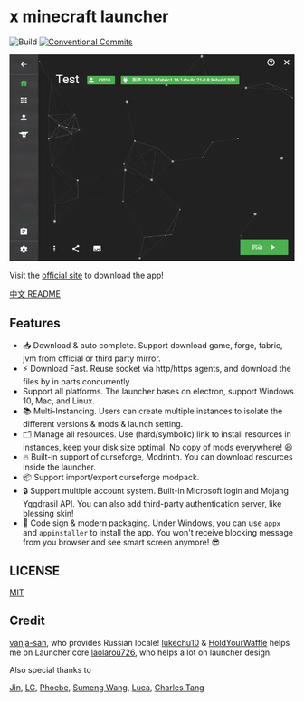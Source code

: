 # x minecraft launcher

![Build](https://github.com/Voxelum/x-minecraft-launcher/workflows/Build/badge.svg)
[![Conventional Commits](https://img.shields.io/badge/Conventional%20Commits-1.0.0-yellow.svg)](https://conventionalcommits.org)

![](misc/home.webp)

Visit the [official site](https://xmcl.app) to download the app!

[中文 README]()

## Features

- 📥 Download & auto complete. Support download game, forge, fabric, jvm from official or third party mirror.
- ⚡️ Download Fast. Reuse socket via http/https agents, and download the files by in parts concurrently.
- Support all platforms. The launcher bases on electron, support Windows 10, Mac, and Linux.
- 📚 Multi-Instancing. Users can create multiple instances to isolate the different versions & mods & launch setting.
- 🗂 Manage all resources. Use (hard/symbolic) link to install resources in instances, keep your disk size optimal. No copy of mods everywhere! 😆
- 🔥 Built-in support of curseforge, Modrinth. You can download resources inside the launcher.
- 📦 Support import/export curseforge modpack.
- 🔒 Support multiple account system. Built-in Microsoft login and Mojang Yggdrasil API. You can also add third-party authentication server, like blessing skin!
- 🔑 Code sign & modern packaging. Under Windows, you can use `appx` and `appinstaller` to install the app. You won't receive blocking message from you browser and see smart screen anymore! 😎

## LICENSE 

[MIT](LICENSE)

## Credit

[vanja-san](https://github.com/vanja-san), who provides Russian locale!
[lukechu10](https://github.com/lukechu10) & [HoldYourWaffle](https://github.com/HoldYourWaffle) helps me on Launcher core
[laolarou726](https://github.com/laolarou726), who helps a lot on launcher design.

Also special thanks to

[Jin](https://github.com/Indexyz), [LG](https://github.com/LasmGratel), [Phoebe](https://github.com/PhoebezZ), [Sumeng Wang](https://github.com/darkkingwsm), [Luca](https://github.com/LucaIsGenius), [Charles Tang](https://github.com/CharlesQT)

